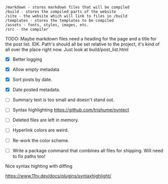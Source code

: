 ```
/markdown - stores markdown files that will be compiled
/build - stores the compiled parts of the website
/site - the website which will link to files in /build
/templates - stores the templates to be compiled
/assets - fonts, styles, images, etc.
/src - the compiler
```

TODO:
Maybe markdown files need a heading for the page and a title for the post list. IDK.
Path's should all be set relative to the project, it's kind of all over the place right now. Just look at build/post_list.html

- [x] Better logging
- [x] Allow empty metadata
- [x] Sort posts by date.
- [x] Date posted metadata.
- [ ] Summary text is too small and doesn't stand out.
- [ ] Syntax highlighting https://github.com/trishume/syntect
- [ ] Deleted files are left in memory.
- [ ] Hyperlink colors are weird.
- [ ] Re-work the color scheme.
- [ ] Write a package command that combines all files for shipping. Will need to fix paths too!


Nice syntax highting with diffing

https://www.11ty.dev/docs/plugins/syntaxhighlight/